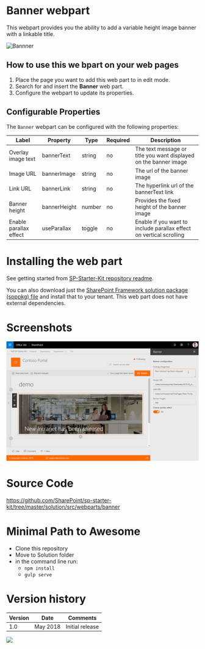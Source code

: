 # Banner webpart

This webpart provides you the ability to add a variable height image banner with a linkable title.

![Bannner](../../assets/images/components/part-banner.gif)

## How to use this we bpart on your web pages

1. Place the page you want to add this web part to in edit mode.
2. Search for and insert the **Banner** web part.
3. Configure the webpart to update its properties.

## Configurable Properties

The `Banner` webpart can be configured with the following properties:

| Label | Property | Type | Required | Description |
| ---- | ---- | ---- | ---- | ---- |
| Overlay image text | bannerText | string | no | The text message or title you want displayed on the banner image |
| Image URL | bannerImage | string | no | The url of the banner image |
| Link URL | bannerLink | string | no | The hyperlink url of the bannerText link |
| Banner height | bannerHeight | number | no | Provides the fixed height of the banner image |
| Enable parallax effect | useParallax | toggle | no | Enable if you want to include parallax effect on vertical scrolling |


# Installing the web part

See getting started from [SP-Starter-Kit repository readme](https://github.com/SharePoint/sp-starter-kit). 

You can also download just the [SharePoint Framework solution package (spppkg) file](https://github.com/SharePoint/sp-starter-kit/blob/master/package/sharepoint-starter-kit.sppkg) and install that to your tenant. This web part does not have external dependencies.

# Screenshots

![Bannner](../../assets/images/components/part-banner.png)

# Source Code

https://github.com/SharePoint/sp-starter-kit/tree/master/solution/src/webparts/banner

# Minimal Path to Awesome

- Clone this repository
- Move to Solution folder
- in the command line run:
  - `npm install`
  - `gulp serve`

# Version history

Version|Date|Comments
-------|----|--------
1.0|May 2018|Initial release


![](https://telemetry.sharepointpnp.com/sp-starter-kit/documentation/components/wp-banner)